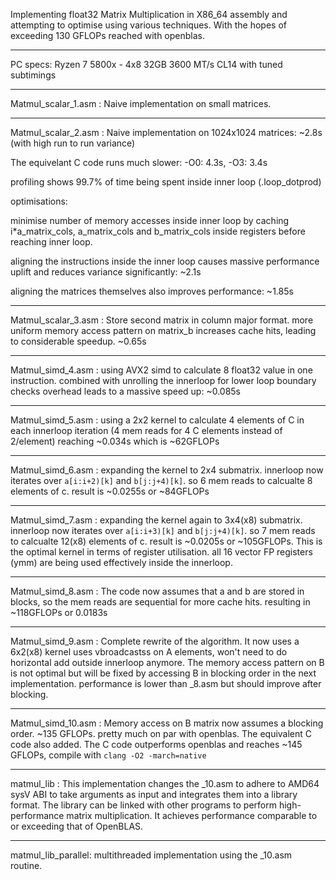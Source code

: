 Implementing float32 Matrix Multiplication in X86_64 assembly and attempting to optimise using various techniques. With the hopes of exceeding 130 GFLOPs reached with openblas. 
__________________

PC specs: Ryzen 7 5800x - 4x8 32GB 3600 MT/s CL14 with tuned subtimings
__________________

Matmul_scalar_1.asm : Naive implementation on small matrices. 
__________________

Matmul_scalar_2.asm : Naive implementation on 1024x1024 matrices: ~2.8s (with high run to run variance)

The equivelant C code runs much slower: -O0: 4.3s, -O3: 3.4s 

profiling shows 99.7% of time being spent inside inner loop (.loop_dotprod)

optimisations:

minimise number of memory accesses inside inner loop by caching i*a_matrix_cols, a_matrix_cols and b_matrix_cols inside registers before reaching inner loop.

aligning the instructions inside the inner loop causes massive performance uplift and reduces variance significantly: ~2.1s 

aligning the matrices themselves also improves performance: ~1.85s
__________________

Matmul_scalar_3.asm : Store second matrix in column major format. more uniform memory access pattern on matrix_b increases cache hits, leading to considerable speedup. ~0.65s 
__________________

Matmul_simd_4.asm : using AVX2 simd to calculate 8 float32 value in one instruction. combined with unrolling the innerloop for lower loop boundary checks overhead leads to a massive speed up: ~0.085s
__________________

Matmul_simd_5.asm : using a 2x2 kernel to calculate 4 elements of C in each innerloop iteration (4 mem reads for 4 C elements instead of 2/element) reaching ~0.034s which is ~62GFLOPs 
__________________

Matmul_simd_6.asm : expanding the kernel to 2x4 submatrix. innerloop now iterates over `a[i:i+2)[k]` and `b[j:j+4)[k]`. so 6 mem reads to calcualte 8 elements of c. result is ~0.0255s or ~84GFLOPs
__________________

Matmul_simd_7.asm : expanding the kernel again to 3x4(x8) submatrix. innerloop now iterates over `a[i:i+3)[k]` and `b[j:j+4)[k]`. so 7 mem reads to calcualte 12(x8) elements of c. result is ~0.0205s or ~105GFLOPs. This is the optimal kernel in terms of register utilisation. all 16 vector FP registers (ymm) are being used effectively inside the innerloop.
__________________

Matmul_simd_8.asm : The code now assumes that a and b are stored in blocks, so the mem reads are sequential for more cache hits. resulting in ~118GFLOPs or 0.0183s 

__________________

Matmul_simd_9.asm : Complete rewrite of the algorithm. It now uses a 6x2(x8) kernel uses vbroadcastss on A elements, won't need to do horizontal add outside innerloop anymore. The memory access pattern on B is not optimal but will be fixed by accessing B in blocking order in the next implementation. performance is lower than _8.asm but should improve after blocking. 

__________________

Matmul_simd_10.asm : Memory access on B matrix now assumes a blocking order. ~135 GFLOPs. pretty much on par with openblas. The equivalent C code also added. The C code outperforms openblas and reaches ~145 GFLOPs, compile with `clang -O2 -march=native`  

__________________

matmul_lib : This implementation changes the _10.asm to adhere to AMD64 sysV ABI to take arguments as input and integrates them into a library format. The library can be linked with other programs to perform high-performance matrix multiplication. It achieves performance comparable to or exceeding that of OpenBLAS.

__________________

matmul_lib_parallel: multithreaded implementation using the _10.asm routine. 